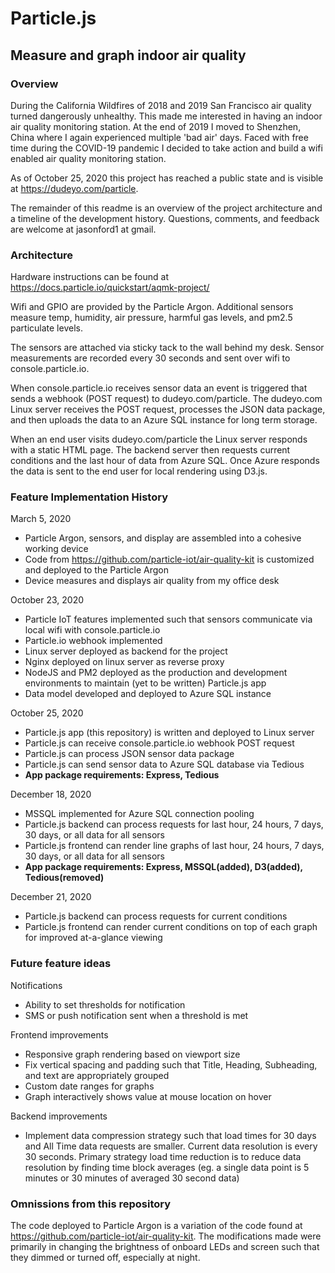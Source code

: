 # Particle.js
## Measure and graph indoor air quality

### Overview
During the California Wildfires of 2018 and 2019 San Francisco air quality turned dangerously unhealthy. This made me interested in having an indoor air quality monitoring station. At the end of 2019 I moved to Shenzhen, China where I again experienced multiple 'bad air' days. Faced with free time during the COVID-19 pandemic I decided to take action and build a wifi enabled air quality monitoring station.

As of October 25, 2020 this project has reached a public state and is visible at https://dudeyo.com/particle.

The remainder of this readme is an overview of the project architecture and a timeline of the development history. Questions, comments, and feedback are welcome at jasonford1 at gmail.

### Architecture
Hardware instructions can be found at https://docs.particle.io/quickstart/aqmk-project/

Wifi and GPIO are provided by the Particle Argon. Additional sensors measure temp, humidity, air pressure, harmful gas levels, and pm2.5 particulate levels.

The sensors are attached via sticky tack to the wall behind my desk. Sensor measurements are recorded every 30 seconds and sent over wifi to console.particle.io.

When console.particle.io receives sensor data an event is triggered that sends a webhook (POST request) to dudeyo.com/particle. The dudeyo.com Linux server receives the POST request, processes the JSON data package, and then uploads the data to an Azure SQL instance for long term storage.

When an end user visits dudeyo.com/particle the Linux server responds with a static HTML page. The backend server then requests current conditions and the last hour of data from Azure SQL. Once Azure responds the data is sent to the end user for local rendering using D3.js.

### Feature Implementation History
March 5, 2020
 - Particle Argon, sensors, and display are assembled into a cohesive working device
 - Code from https://github.com/particle-iot/air-quality-kit is customized and deployed to the Particle Argon
 - Device measures and displays air quality from my office desk

October 23, 2020
 - Particle IoT features implemented such that sensors communicate via local wifi with console.particle.io
 - Particle.io webhook implemented
 - Linux server deployed as backend for the project
 - Nginx deployed on linux server as reverse proxy
 - NodeJS and PM2 deployed as the production and development environments to maintain (yet to be written) Particle.js app
 - Data model developed and deployed to Azure SQL instance

October 25, 2020
 - Particle.js app (this repository) is written and deployed to Linux server
 - Particle.js can receive console.particle.io webhook POST request
 - Particle.js can process JSON sensor data package
 - Particle.js can send sensor data to Azure SQL database via Tedious
 - **App package requirements: Express, Tedious**

December 18, 2020
 - MSSQL implemented for Azure SQL connection pooling
 - Particle.js backend can process requests for last hour, 24 hours, 7 days, 30 days, or all data for all sensors
 - Particle.js frontend can render line graphs of last hour, 24 hours, 7 days, 30 days, or all data for all sensors
 - **App package requirements: Express, MSSQL(added), D3(added), Tedious(removed)**

December 21, 2020
 - Particle.js backend can process requests for current conditions
 - Particle.js frontend can render current conditions on top of each graph for improved at-a-glance viewing

### Future feature ideas
Notifications
 - Ability to set thresholds for notification
 - SMS or push notification sent when a threshold is met

Frontend improvements
 - Responsive graph rendering based on viewport size
 - Fix vertical spacing and padding such that Title, Heading, Subheading, and text are appropriately grouped
 - Custom date ranges for graphs
 - Graph interactively shows value at mouse location on hover

Backend improvements
 - Implement data compression strategy such that load times for 30 days and All Time data requests are smaller. Current data resolution is every 30 seconds. Primary strategy load time reduction is to reduce data resolution by finding time block averages (eg. a single data point is 5 minutes or 30 minutes of averaged 30 second data)

 ### Omnissions from this repository
 The code deployed to Particle Argon is a variation of the code found at https://github.com/particle-iot/air-quality-kit. The modifications made were primarily in changing the brightness of onboard LEDs and screen such that they dimmed or turned off, especially at night.
